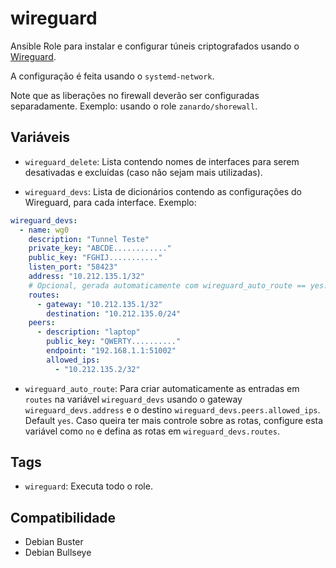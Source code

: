 # wireguard

Ansible Role para instalar e configurar túneis criptografados usando o
[Wireguard](https://www.wireguard.com/).

A configuração é feita usando o `systemd-network`.

Note que as liberações no firewall deverão ser configuradas separadamente.
Exemplo: usando o role `zanardo/shorewall`.

## Variáveis

- `wireguard_delete`: Lista contendo nomes de interfaces para serem desativadas
  e excluídas (caso não sejam mais utilizadas).

- `wireguard_devs`: Lista de dicionários contendo as configurações do Wireguard,
  para cada interface. Exemplo:

```yaml
wireguard_devs:
  - name: wg0
    description: "Tunnel Teste"
    private_key: "ABCDE............"
    public_key: "FGHIJ..........."
    listen_port: "58423"
    address: "10.212.135.1/32"
    # Opcional, gerada automaticamente com wireguard_auto_route == yes.
    routes:
      - gateway: "10.212.135.1/32"
        destination: "10.212.135.0/24"
    peers:
      - description: "laptop"
        public_key: "QWERTY.........."
        endpoint: "192.168.1.1:51002"
        allowed_ips:
          - "10.212.135.2/32"
```

- `wireguard_auto_route`: Para criar automaticamente as entradas em `routes` na
  variável `wireguard_devs` usando o gateway `wireguard_devs.address` e o
  destino `wireguard_devs.peers.allowed_ips`. Default `yes`. Caso queira ter
  mais controle sobre as rotas, configure esta variável como `no` e defina as
  rotas em `wireguard_devs.routes`.

## Tags

- `wireguard`: Executa todo o role.

## Compatibilidade

- Debian Buster
- Debian Bullseye
